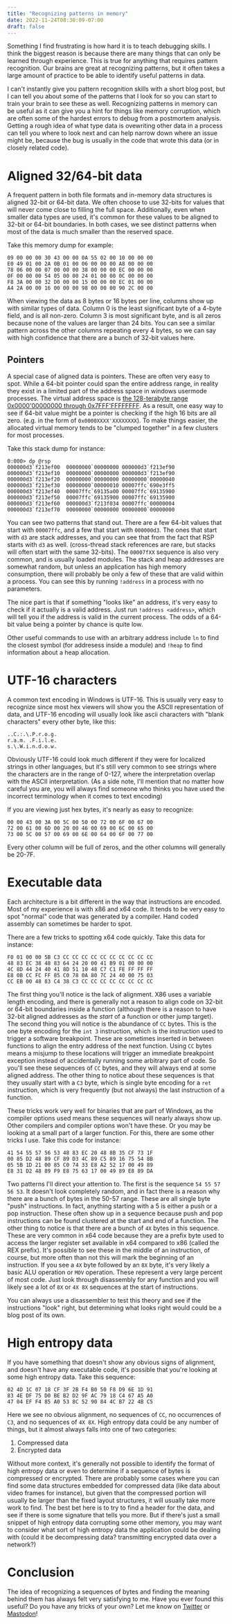 ```yaml
---
title: "Recognizing patterns in memory"
date: 2022-11-24T08:30:09-07:00
draft: false
---
```


Something I find frustrating is how hard it is to teach debugging skills. I think the biggest reason is because there are many things that can only be learned through experience. This is true for anything that requires pattern recognition. Our brains are great at recognizing patterns, but it often takes a large amount of practice to be able to identify useful patterns in data.

I can't instantly give you pattern recognition skills with a short blog post, but I can tell you about some of the patterns that I look for so you can start to train your brain to see these as well. Recognizing patterns in memory can be useful as it can give you a hint for things like memory corruption, which are often some of the hardest errors to debug from a postmortem analysis. Getting a rough idea of what type data is ovewriting other data in a process can tell you where to look next and can help narrow down where an issue might be, because the bug is usually in the code that wrote this data (or in closely related code).

# Aligned 32/64-bit data

A frequent pattern in both file formats and in-memory data structures is aligned 32-bit or 64-bit data. We often choose to use 32-bits for values that will never come close to filling the full space. Additionally, even when smaller data types are used, it's common for these values to be aligned to 32-bit or 64-bit boundaries. In both cases, we see distinct patterns when most of the data is much smaller than the reserved space.

Take this memory dump for example:

```
09 00 00 00 30 43 00 00 0A 55 02 00 10 00 00 00
E0 49 01 00 2A 0B 01 00 06 00 00 00 A8 00 00 00
78 06 00 00 07 00 00 00 38 00 00 00 EC 00 00 00
0F 00 00 00 54 05 00 00 24 01 00 00 0C 00 00 00
F8 3A 00 00 32 D0 00 00 15 00 00 00 EC 01 00 00
A4 2A 00 00 16 00 00 00 98 00 00 00 90 2C 00 00
```

When viewing the data as 8 bytes or 16 bytes per line, columns show up with similar types of data. Column 0 is the least significant byte of a 4-byte field, and is all non-zero. Column 3 is most significant byte, and is all zeros because none of the values are larger than 24 bits. You can see a similar pattern across the other columns repeating every 4 bytes, so we can say with high confidence that there are a bunch of 32-bit values here.

## Pointers

A special case of aligned data is pointers. These are often very easy to spot. While a 64-bit pointer could span the entire address range, in reality they exist in a limited part of the address space in windows usermode processes. The virtual address space is [the 128-terabyte range 0x0000'00000000 through 0x7FFF'FFFFFFFF](https://learn.microsoft.com/en-us/windows-hardware/drivers/gettingstarted/virtual-address-spaces). As a result, one easy way to see if 64-bit value might be a pointer is checking if the high 16 bits are all zero. (e.g. in the form of ```0x0000XXXX'XXXXXXXX```). To make things easier, the allocated virtual memory tends to be "clumped together" in a few clusters for most processes.

Take this stack dump for instance:

```
0:000> dp @rsp
000000d3`f213ef00  00000000`00000000 000000d3`f213ef90
000000d3`f213ef10  00000000`00000000 000000d3`f213ef90
000000d3`f213ef20  00000000`00000000 00000000`00000040
000000d3`f213ef30  00000000`00000010 00007ffc`690e3ff5
000000d3`f213ef40  00007ffc`69135a00 00007ffc`69135900
000000d3`f213ef50  00007ffc`69135900 00007ffc`69135900
000000d3`f213ef60  000000d3`f213f034 00007ffc`00000004
000000d3`f213ef70  00000000`00000000 00000000`00000000
```

You can see two patterns that stand out. There are a few 64-bit values that start with ```00007ffc```, and a few that start with ```000000d3```. The ones that start with ```d3``` are stack addresses, and you can see that from the fact that RSP starts with ```d3``` as well. (cross-thread stack references are rare, but stacks will often start with the same 32-bits). The ```00007fXX``` sequence is also very common, and is usually loaded modules. The stack and heap addresses are somewhat random, but unless an application has high memory consumption, there will probably be only a few of these that are valid within a process. You can see this by running ```!address``` in a process with no parameters.

The nice part is that if something "looks like" an address, it's very easy to check if it actually is a valid address. Just run ```!address <address>```, which will tell you if the address is valid in the current process. The odds of a 64-bit value being a pointer by chance is quite low.

Other useful commands to use with an arbitrary address include ```ln``` to find the closest symbol (for addresess inside a module) and ```!heap``` to find information about a heap allocation.

# UTF-16 characters

A common text encoding in Windows is UTF-16. This is usually very easy to recognize since most hex viewers will show you the ASCII representation of data, and UTF-16 encoding will usually look like ascii characters with "blank characters" every other byte, like this:

```
..C.:.\.P.r.o.g.
r.a.m. .F.i.l.e.
s.\.W.i.n.d.o.w.
```

Obviously UTF-16 could look much different if they were for localized strings in other languages, but it's still very common to see strings where the characters are in the range of 0-127, where the interpretation overlap with the ASCII interpretation. (As a side note, I'll mention that no matter how careful you are, you will always find someone who thinks you have used the incorrect terminology when it comes to text encoding)

If you are viewing just hex bytes, it's nearly as easy to recognize:

```
00 00 43 00 3A 00 5C 00 50 00 72 00 6F 00 67 00
72 00 61 00 6D 00 20 00 46 00 69 00 6C 00 65 00
73 00 5C 00 57 00 69 00 6E 00 64 00 6F 00 77 00
```

Every other column will be full of zeros, and the other columns will generally be 20-7F.

# Executable data

Each architecture is a bit different in the way that instructions are encoded. Most of my experience is with x86 and x64 code. It tends to be very easy to spot "normal" code that was generated by a compiler. Hand coded assembly can sometimes be harder to spot.

There are a few tricks to spotting x64 code quickly. Take this data for instance:

```
F0 01 00 00 5B C3 CC CC CC CC CC CC CC CC CC CC
48 83 EC 38 48 83 64 24 20 00 41 B9 01 00 00 00
4C 8D 44 24 40 41 8D 51 10 48 C7 C1 FE FF FF FF
E8 0B CC FC FF 85 C0 78 0A 80 7C 24 40 00 75 03
CC EB 00 48 83 C4 38 C3 CC CC CC CC CC CC CC CC
```

The first thing you'll notice is the lack of alignment. X86 uses a variable length encoding, and there is generally not a reason to align code on 32-bit or 64-bit boundaries inside a function (although there is a reason to have 32-bit aligned addresses as the *start* of a function or other jump target). The second thing you will notice is the abundance of ```CC``` bytes. This is the one byte encoding for the ```int 3``` instruction, which is the instruction used to trigger a software breakpoint. These are sometimes inserted in between functions to align the entry address of the next function. Using ```CC``` bytes means a misjump to these locations will trigger an immediate breakpoint exception instead of accidentally running some arbitrary part of code. So you'll see these sequences of ```CC``` bytes, and they will always end at some aligned address. The other thing to notice about these sequences is that they usually start with a ```C3``` byte, which is single byte encoding for a ```ret``` instruction, which is very frequently (but not always) the last instruction of a function.

These tricks work very well for binaries that are part of Windows, as the compiler options used means these sequences will nearly always show up. Other compilers and compiler options won't have these. Or you may be looking at a small part of a larger function. For this, there are some other tricks I use. Take this code for instance:

```
41 54 55 57 56 53 48 83 EC 20 48 8B 35 CF 73 1F
00 85 D2 48 89 CF 89 D3 4C 89 C5 89 16 75 54 8B
05 5B 1D 21 00 85 C0 74 33 E8 A2 52 17 00 49 89
E8 31 D2 48 89 F9 E8 75 63 17 00 49 89 E8 89 DA
```

Two patterns I'll direct your attention to. The first is the sequence ```54 55 57 56 53```. It doesn't look completely random, and in fact there is a reason why there are a bunch of bytes in the 50-57 range. These are all single byte "push" instructions. In fact, anything starting with a 5 is either a push or a pop instruction. These often show up in a sequence because push and pop instructions can be found clustered at the start and end of a function. The other thing to notice is that there are a bunch of ```4X``` bytes in this sequence. These are very common in x64 code because they are a prefix byte used to access the larger register set available in x64 compared to x86 (called the REX prefix). It's possible to see these in the middle of an instruction, of course, but more often than not this will mark the beginning of an instruction. If you see a ```4X``` byte followed by an ```8X``` byte, it's very likely a basic ALU operation or ```MOV``` operation. These represent a very large percent of most code. Just look through disassembly for any function and you will likely see a lot of ```8X``` or ```4X 8X``` sequences at the start of instructions.

You can always use a disassembler to test this theory and see if the instructions "look" right, but determining what looks right would could be a blog post of its own.

# High entropy data

If you have something that doesn't show any obvious signs of alignment, and doesn't have any executable code, it's possible that you're looking at some high entropy data. Take this sequence:

```
02 4D 1C 07 18 CF 3F 2B F4 B0 50 F8 D9 6E 1D 91
83 4E DF 75 D0 BE B2 D2 9F AC 79 18 C4 67 A5 A0
47 04 EF F4 85 A0 53 8C 52 90 84 4C B7 22 4B C5
```

Here we see no obvious alignment, no sequences of ```CC```, no occurrences of ```C3```, and no sequences of ```4X 8X```. High entropy data could be any number of things, but it almost always falls into one of two categories:

1. Compressed data
2. Encrypted data

Without more context, it's generally not possible to identify the format of high entropy data or even to determine if a sequence of bytes is compressed or encrypted. There are probably some cases where you can find some data structures embedded for compressed data (like data about video frames for instance), but given that the compressed portion will usually be larger than the fixed layout structures, it will usually take more work to find. The best bet here is to try to find a header for the data, and see if there is some signature that tells you more. But if there's just a small snippet of high entropy data corrupting some other memory, you may want to consider what sort of high entropy data the application could be dealing with (could it be decompressing data? transmitting encrypted data over a network?)

# Conclusion

The idea of recognizing a sequences of bytes and finding the meaning behind them has always felt very satisfying to me. Have you ever found this useful? Do you have any tricks of your own? Let me know on [Twitter](https://twitter.com/timmisiak) or [Mastodon](https://dbg.social/@tim)!